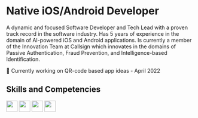 # Native iOS/Android Developer

A dynamic and focused Software Developer and Tech Lead with a proven track record in the software industry. Has 5 years of experience in the domain of AI-powered iOS and Android applications. Is currently a member of the Innovation Team at Callsign which innovates in the domains of Passive Authentication, Fraud Prevention, and Intelligence-based Identification.

🧪 Currently working on QR-code based app ideas - April 2022

## Skills and Competencies

[<img height="30" src="https://img.shields.io/badge/-iOS-777777?style=flat&logo=ios" />][iOS]
[<img height="30" src="https://img.shields.io/badge/-Android-117711?style=flat&logo=android" />][Android]
[<img height="30" src="https://img.shields.io/badge/-Swift-771111?style=flat&logo=swift" />][Swift]
[<img height="30" src="https://img.shields.io/badge/-Kotlin-552D7D?style=flat&logo=kotlin" />][Kotlin]

[iOS]:https://img.shields.io/badge/-iOS-777777?style=flat&logo=io
[Android]:https://img.shields.io/badge/-Android-117711?style=flat&logo=android
[Swift]:https://img.shields.io/badge/-Swift-771111?style=flat&logo=swift
[Kotlin]:https://img.shields.io/badge/-Kotlin-552D7D?style=flat&logo=kotlin

<!--
**muddassir235/muddassir235** is a ✨ _special_ ✨ repository because its `README.md` (this file) appears on your GitHub profile.

Here are some ideas to get you started:

- 🔭 I’m currently working on ...
- 🌱 I’m currently learning ...
- 👯 I’m looking to collaborate on ...
- 🤔 I’m looking for help with ...
- 💬 Ask me about ...
- 📫 How to reach me: ...
- 😄 Pronouns: ...
- ⚡ Fun fact: ...
-->
